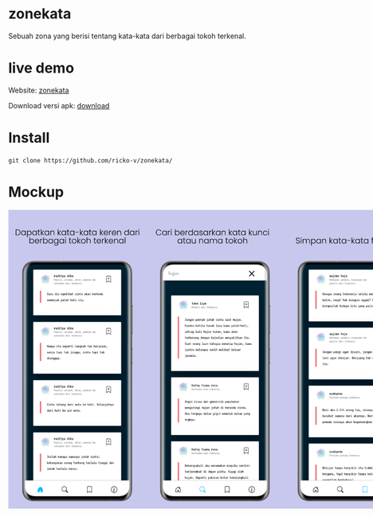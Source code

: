 # zonekata
Sebuah zona yang berisi tentang kata-kata dari berbagai tokoh terkenal.

# live demo
Website: [zonekata](https://ricko-v.github.io/zonekata)

Download versi apk: [download](https://raw.githubusercontent.com/ricko-v/zonekata/master/ZonaKata.apk)

# Install
`
git clone https://github.com/ricko-v/zonekata/
`
# Mockup
<div style='display:flex'>
  <img src='https://raw.githubusercontent.com/ricko-v/zonekata/master/Mockup/homescreen.jpeg' style='width:300px; height:600px'>
  <img src='https://raw.githubusercontent.com/ricko-v/zonekata/master/Mockup/cari.jpeg' style='width:300px; height:600px'>
  <img src='https://raw.githubusercontent.com/ricko-v/zonekata/master/Mockup/simpan.jpeg' style='width:300px; height:600px'>
</div>

